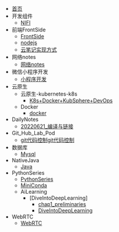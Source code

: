 <!-- docs/_sidebar.md -->
* [首页](/Summary.md)
* 开发组件
  * [NIFI](/大数据开发组件/NIFI.md)
* 前端FrontSide
  * [FrontSide](/前端FrontSide/FrontSide.md)
  * [nodejs](/前端FrontSide/nodejs.md)
  * [云笔记实现方式](/前端FrontSide/云笔记实现方式)
* 网络notes
  * [网络notes](/网络notes/网络notes.md)
* 微信小程序开发
  * [小程序开发](/微信小程序开发/小程序开发.md)
* 云原生
  * 云原生-kubernetes-k8s
    * [K8s+Docker+KubSphere+DevOps](/云原生/云原生-kubernetes-k8s/K8s+Docker+KubSphere+DevOps.md)
  * Docker
    * [docker](/云原生/Docker/docker.md)
* DailyNotes
  * [20220621_编译与链接](/DailyNotes/202206/20220621_编译与链接.md)
* Git_Hub_Lab_Pod
  * [git代码控制git代码控制](/Git_Hub_Lab_Pod/git代码控制.md)
* 数据库
  * [Mysql](/数据库/Mysql/SQL_Mysql.md)
* NativeJava
  * [Java](/NativeJava/NativeJava.md)
* PythonSeries
  * [PythonSeries](/PythonSeries/PythonSeries.md)
  * [MiniConda](/PythonSeries/MiniConda.md)
  * AiLearning
    * [DiveIntoDeepLearning]
      * [chap1_preliminaries](/PythonSeries/AiLearning/DiveIntoDeepLearning/chap1_preliminaries.md)
      * [DiveIntoDeepLearning](/PythonSeries/AiLearning/DiveIntoDeepLearning/DiveIntoDeepLearning.md)
* WebRTC
  * [WebRTC](/WebRTC/WebRTC.md)
